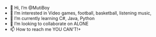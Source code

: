 - 👋 Hi, I’m @MutiBoy
- 👀 I’m interested in Video games, football, basketball, listening music, 
- 🌱 I’m currently learning C#, Java, Python
- 💞️ I’m looking to collaborate on ALONE
- 📫 How to reach me YOU CAN'T!+

<!---
MutiBoy/MutiBoy is a ✨ special ✨ repository because its `README.md` (this file) appears on your GitHub profile.
You can click the Preview link to take a look at your changes.
--->

